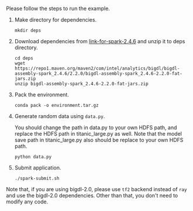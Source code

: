 Please follow the steps to run the example.
1. Make directory for dependencies.

    ```shell
    mkdir deps
    ```

2. Download dependencies from [link-for-spark-2.4.6](https://repo1.maven.org/maven2/com/intel/analytics/bigdl/bigdl-assembly-spark_2.4.6/2.2.0/bigdl-assembly-spark_2.4.6-2.2.0-fat-jars.zip) and unzip it to deps directory.
  
    ```shell
    cd deps
    wget https://repo1.maven.org/maven2/com/intel/analytics/bigdl/bigdl-assembly-spark_2.4.6/2.2.0/bigdl-assembly-spark_2.4.6-2.2.0-fat-jars.zip
    unzip bigdl-assembly-spark_2.4.6-2.2.0-fat-jars.zip
    ```

3. Pack the environment.
  
    ```shell
    conda pack -o environment.tar.gz
    ```

4. Generate random data using `data.py`.

    You should change the path in data.py to your own HDFS path, and replace the HDFS path in titanic_large.py as well. Note that the model save path in titanic_large.py also should be replace to your own HDFS path.
  
    ```shell
    python data.py
    ```
  
5. Submit application.
 
    ```shell
    ./spark-submit.sh
    ```

Note that, if you are using bigdl-2.0, please use `tf2` backend instead of `ray` and use the bigdl-2.0 dependencies. Other than that, you don't need to modify any code.
